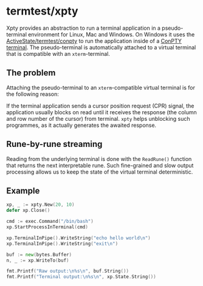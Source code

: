 # termtest/xpty

Xpty provides an abstraction to run a terminal application in a pseudo-terminal environment for Linux, Mac and Windows. On Windows it uses the [ActiveState/termtest/conpty](https://github.com/ActiveState/termtest/conpty) to run the application inside of a [ConPTY terminal](https://devblogs.microsoft.com/commandline/windows-command-line-introducing-the-windows-pseudo-console-conpty/). The pseudo-terminal is automatically attached to a virtual terminal that is compatible with an `xterm`-terminal.

## The problem

Attaching the pseudo-terminal to an `xterm`-compatible virtual terminal is for the following reason:

If the terminal application sends  a cursor position request (CPR) signal, the application usually blocks on read until it receives the response (the column and row number of the cursor) from terminal. `xpty` helps unblocking such programmes, as it actually generates the awaited response.

## Rune-by-rune streaming

Reading from the underlying terminal is done with the `ReadRune()` function that returns the next interpretable rune. Such fine-grained and slow output processing allows us to keep the state of the virtual terminal deterministic.

## Example

```go
xp, _ := xpty.New(20, 10)
defer xp.Close()

cmd := exec.Command("/bin/bash")
xp.StartProcessInTerminal(cmd)

xp.TerminalInPipe().WriteString("echo hello world\n")
xp.TerminalInPipe().WriteString("exit\n")

buf := new(bytes.Buffer)
n, _ := xp.WriteTo(buf)

fmt.Printf("Raw output:\n%s\n", buf.String())
fmt.Printf("Terminal output:\n%s\n", xp.State.String())
```
